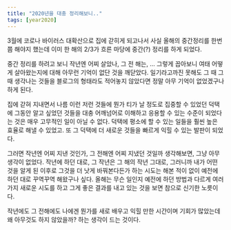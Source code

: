 ```yaml
---
title: "2020년을 대충 정리해보니.."
tags: [year2020]
---
```


3월에 코로나 바이러스 대확산으로 집에 갇히게 되고나서 사실 올해의 중간정리를 한번쯤 해야지 했는데 이미 한 해의 2/3가 흐른 마당에 중간(?) 정리를 하게 되었다.

중간 정리를 하려고 보니 작년엔 어찌 살았나, 그 전 해는, ... 그렇게 꼽아보니 여태 어떻게 살아왔는지에 대해 아무런 기억이 없단 것을 깨닫았다. 일기라고까진 못해도 그 때 그 때 생각나는 것들을 블로그의 형태라도 적어놓지 않았다면 정말 아무 기억이 없었겠구나 하게 된다.

집에 갇혀 지내면서 나름 이런 저런 것들에 뭔가 티가 날 정도로 집중할 수 있었던 덕택에 그동안 알고 싶었던 것들을 대충 어깨넘어로 이해하고 응용할 수 있는 수준이 되었다는 것은 매우 고무적인 일이 아닐 수 없다. 덕택에 평소에 할 수 있는 일들을 훨씬 높은 효율로 해낼 수 있었고. 또 그 덕택에 더 새로운 것들을 빠르게 익힐 수 있는 발판이 되었다.

그러면 작년엔 어찌 지낸 것인가, 그 전해엔 어찌 지냈던 것일까 생각해보면, 그냥 아무 생각이 없었다. 작년에 하던 대로, 그 작년은 그 해의 작년 그대로, 그러니까 내가 어떤 것을 알게 된 이후로 그것을 더 낫게 바꿔본다든가 하는 시도는 해본 적이 없이 예전에 하던 대로 꾸역꾸역 해왔구나 싶다. 올해는 무슨 일인지 예전에 하던 방법과 다르게 여러 가지 새로운 시도를 하고 그게 좋은 결과를 내고 있는 것을 보면 참으로 신기한 노릇이다.

작년에도 그 전해에도 나에겐 뭔가를 새로 배우고 익힐 만한 시간이며 기회가 많았는데 왜 아무것도 하지 않았을까? 하는 생각이 드는 것이다. 

